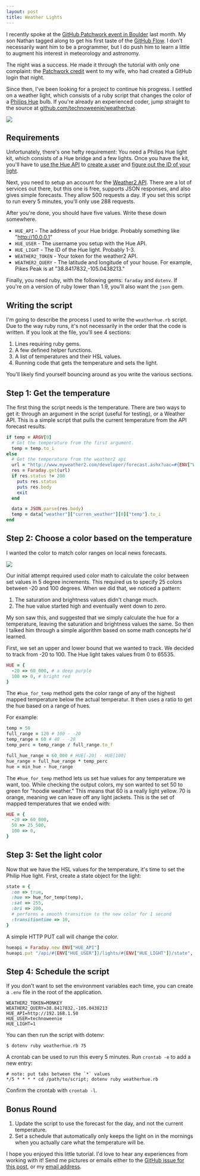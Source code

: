 ```yaml
---
layout: post
title: Weather Lights
---
```


I recently spoke at the [GitHub Patchwork event in Boulder](https://github.com/blog/1869-patchwork-night-boulder-edition)
last month.  My son Nathan tagged along to get his first taste of the [GitHub
Flow](https://guides.github.com/introduction/flow/index.html).  I don't
necessarily want him to be a programmer, but I do push him to learn a little to
augment his interest in meteorology and astronomy.  

The night was a success.  He made it through the tutorial with only one complaint:
the [Patchwork credit](http://jlord.github.io/patchwork/) went to my wife, who
had created a GitHub login that night.

Since then, I've been looking for a project to continue his progress.  I settled
on a weather light, which consists of a ruby script that changes the color of a
[Philips Hue](http://meethue.com) bulb.  If you're already an experienced coder,
jump straight to the source at [github.com/technoweenie/weatherhue](https://github.com/technoweenie/weatherhue).

![](https://cloud.githubusercontent.com/assets/21/4112562/ccd554cc-322e-11e4-97a0-ab6b7b7bc65e.jpg)

## Requirements

Unfortunately, there's one hefty requirement: You need a Philips Hue light kit,
which consists of a Hue bridge and a few lights. Once you have the kit, you'll
have to [use the Hue API](http://developers.meethue.com/gettingstarted.html) to
[create a user](http://developers.meethue.com/4_configurationapi.html) and [figure
out the ID of your light](http://developers.meethue.com/1_lightsapi.html).

Next, you need to setup an account for the [Weather2 API](http://www.myweather2.com/developer/).
There are a lot of services out there, but this one is free, supports JSON
responses, and also gives simple forecasts.  They allow 500 requests a day.  If
you set this script to run every 5 minutes, you'll only use 288 requests.

After you're done, you should have five values.  Write these down somewhere.

* `HUE_API` - The address of your Hue bridge.  Probably something like "http://10.0.0.1"
* `HUE_USER` - The username you setup with the Hue API.
* `HUE_LIGHT` - The ID of the Hue light.  Probably 1-3.
* `WEATHER2_TOKEN` - Your token for the weather2 API.
* `WEATHER2_QUERY` - The latitude and longitude of your house.  For example,
Pikes Peak is at "38.8417832,-105.0438213."

Finally, you need ruby, with the following gems: `faraday` and `dotenv`.
If you're on a version of ruby lower than 1.9, you'll also want the `json` gem.

## Writing the script

I'm going to describe the process I used to write the `weatherhue.rb` script.
Due to the way ruby runs, it's not necessarily in the order that the code
is written.  If you look at the file, you'll see 4 sections:

1. Lines requiring ruby gems.
2. A few defined helper functions.
3. A list of temperatures and their HSL values.
4. Running code that gets the temperature and sets the light.

You'll likely find yourself bouncing around as you write the various sections.

## Step 1: Get the temperature

The first thing the script needs is the temperature.  There are two ways to get
it: through an argument in the script (useful for testing), or a Weather API.
This is a simple script that pulls the current temperature from the API forecast
results.

```ruby
if temp = ARGV[0]
  # Get the temperature from the first argument.
  temp = temp.to_i
else
  # Get the temperature from the weather2 api
  url = "http://www.myweather2.com/developer/forecast.ashx?uac=#{ENV["WEATHER2_TOKEN"]}&temp_unit=f&output=json&query=#{ENV["WEATHER2_QUERY"]}"
  res = Faraday.get(url)
  if res.status != 200
    puts res.status
    puts res.body
    exit
  end

  data = JSON.parse(res.body)
  temp = data["weather"]["curren_weather"][0]["temp"].to_i
end
```

## Step 2: Choose a color based on the temperature

I wanted the color to match color ranges on local news forecasts.

![](https://cloud.githubusercontent.com/assets/21/4112672/12d66b04-3235-11e4-8e38-8d24acfa5152.png)

Our initial attempt required used color math to calculate the color between set
values in 5 degree increments.  This required us to specify 25 colors between
-20 and 100 degrees.  When we did that, we noticed a pattern:

1. The saturation and brightness values didn't change much.
2. The hue value started high and eventually went down to zero.

My son saw this, and suggested that we simply calculate the hue for a
temperature, leaving the saturation and brightness values the same.  So then
I talked him through a simple algorithm based on some math concepts he'd
learned.

First, we set an upper and lower bound that we wanted to track.  We decided to
track from -20 to 100.  The Hue light takes values from 0 to 65535.

```ruby
HUE = {
  -20 => 60_000, # a deep purple
  100 => 0, # bright red
}
```

The `#hue_for_temp` method gets the color range of any of the highest mapped
temperature below the actual temperatur.  It then uses a ratio to get the hue
based on a range of hues.

For example:

```ruby
temp = 50
full_range = 120 # 100 - -20
temp_range = 60 # 40 - -20
temp_perc = temp_range / full_range.to_f

full_hue_range = 60_000 # HUE[-20] - HUE[100]
hue_range = full_hue_range * temp_perc
hue = min_hue - hue_range
```

The `#hue_for_temp` method lets us set hue values for any temperature we want,
too.  While checking the output colors, my son wanted to set 50 to green for
"hoodie weather."  This means that 60 is a really light yellow.  70 is orange,
meaning we can leave off any light jackets.  This is the set of mapped
temperatures that we ended with:

```ruby
HUE = {
  -20 => 60_000,
  50 => 25_500,
  100 => 0,
}
```

## Step 3: Set the light color

Now that we have the HSL values for the temperature, it's time to set the Philip
Hue light.  First, create a state object for the light:

```ruby
state = {
  :on => true,
  :hue => hue_for_temp(temp),
  :sat => 255,
  :bri => 200,
  # performs a smooth transition to the new color for 1 second
  :transitiontime => 10,
}
```

A simple HTTP PUT call will change the color.

```ruby
hueapi = Faraday.new ENV["HUE_API"]
hueapi.put "/api/#{ENV["HUE_USER"]}/lights/#{ENV["HUE_LIGHT"]}/state", state.to_json
```

## Step 4: Schedule the script

If you don't want to set the environment variables each time, you can create a
`.env` file in the root of the application.

```
WEATHER2_TOKEN=MONKEY
WEATHER2_QUERY=38.8417832,-105.0438213
HUE_API=http://192.168.1.50
HUE_USER=technoweenie
HUE_LIGHT=1
```

You can then run the script with dotenv:

    $ dotenv ruby weatherhue.rb 75

A crontab can be used to run this every 5 minutes.  Run `crontab -e` to add
a new entry:

    # note: put tabs between the `*` values
    */5 * * * * cd /path/to/script; dotenv ruby weatherhue.rb

Confirm the crontab with `crontab -l`.

## Bonus Round

1. Update the script to use the forecast for the day, and not the current
temperature.
2. Set a schedule that automatically only keeps the light on in the mornings when
you actually care what the temperature will be.

I hope you enjoyed this little tutorial.  I'd love to hear any experiences from
working with it!  Send me pictures or emails either to the [GitHub issue for
this post](https://github.com/technoweenie/technoweenie.github.com/issues/3),
or my [email address](mailto:technoweenie@gmail.com).
